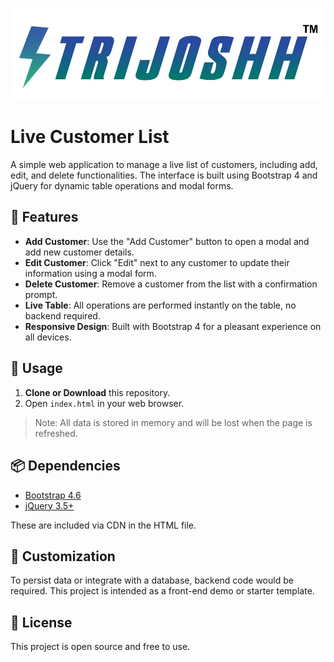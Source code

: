 ![Company Logo](https://raw.githubusercontent.com/Spsepl/EV-Customer/main/logo.png)

# Live Customer List

A simple web application to manage a live list of customers, including add, edit, and delete functionalities. The interface is built using Bootstrap 4 and jQuery for dynamic table operations and modal forms.

## 🚀 Features

- **Add Customer**: Use the "Add Customer" button to open a modal and add new customer details.
- **Edit Customer**: Click "Edit" next to any customer to update their information using a modal form.
- **Delete Customer**: Remove a customer from the list with a confirmation prompt.
- **Live Table**: All operations are performed instantly on the table, no backend required.
- **Responsive Design**: Built with Bootstrap 4 for a pleasant experience on all devices.

## 🧪 Usage

1. **Clone or Download** this repository.
2. Open `index.html` in your web browser.

> Note: All data is stored in memory and will be lost when the page is refreshed.

## 📦 Dependencies

- [Bootstrap 4.6](https://getbootstrap.com/)
- [jQuery 3.5+](https://jquery.com/)

These are included via CDN in the HTML file.

## 🔧 Customization

To persist data or integrate with a database, backend code would be required. This project is intended as a front-end demo or starter template.

## 📄 License

This project is open source and free to use.
